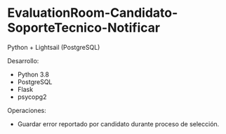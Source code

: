 # EvaluationRoom-Candidato-SoporteTecnico-Notificar
 Python + Lightsail (PostgreSQL)

Desarrollo:
- Python 3.8
- PostgreSQL
- Flask
- psycopg2

Operaciones:
- Guardar error reportado por candidato durante proceso de selección.
